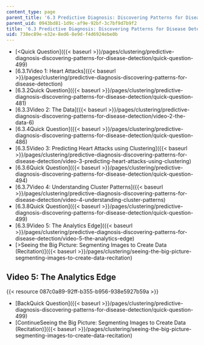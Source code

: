 ```yaml
---
content_type: page
parent_title: '6.3 Predictive Diagnosis: Discovering Patterns for Disease Detection '
parent_uid: 0943bd81-1d9c-af9e-92bf-3c7bf9d7b9f2
title: '6.3 Predictive Diagnosis: Discovering Patterns for Disease Detection '
uid: 738ec89e-e32e-8ed6-8e9d-f4d6924ebe0b
---
```


*   [\<Quick Question]({{< baseurl >}}/pages/clustering/predictive-diagnosis-discovering-patterns-for-disease-detection/quick-question-499)
*   [6.3.1Video 1: Heart Attacks]({{< baseurl >}}/pages/clustering/predictive-diagnosis-discovering-patterns-for-disease-detection)
*   [6.3.2Quick Question]({{< baseurl >}}/pages/clustering/predictive-diagnosis-discovering-patterns-for-disease-detection/quick-question-481)
*   [6.3.3Video 2: The Data]({{< baseurl >}}/pages/clustering/predictive-diagnosis-discovering-patterns-for-disease-detection/video-2-the-data-6)
*   [6.3.4Quick Question]({{< baseurl >}}/pages/clustering/predictive-diagnosis-discovering-patterns-for-disease-detection/quick-question-486)
*   [6.3.5Video 3: Predicting Heart Attacks using Clustering]({{< baseurl >}}/pages/clustering/predictive-diagnosis-discovering-patterns-for-disease-detection/video-3-predicting-heart-attacks-using-clustering)
*   [6.3.6Quick Question]({{< baseurl >}}/pages/clustering/predictive-diagnosis-discovering-patterns-for-disease-detection/quick-question-494)
*   [6.3.7Video 4: Understanding Cluster Patterns]({{< baseurl >}}/pages/clustering/predictive-diagnosis-discovering-patterns-for-disease-detection/video-4-understanding-cluster-patterns)
*   [6.3.8Quick Question]({{< baseurl >}}/pages/clustering/predictive-diagnosis-discovering-patterns-for-disease-detection/quick-question-499)
*   [6.3.9Video 5: The Analytics Edge]({{< baseurl >}}/pages/clustering/predictive-diagnosis-discovering-patterns-for-disease-detection/video-5-the-analytics-edge)
*   [\>Seeing the Big Picture: Segmenting Images to Create Data (Recitation)]({{< baseurl >}}/pages/clustering/seeing-the-big-picture-segmenting-images-to-create-data-recitation)

Video 5: The Analytics Edge
---------------------------

{{< resource 087c0a89-92ff-b355-b956-938e5927b59a >}}

*   [BackQuick Question]({{< baseurl >}}/pages/clustering/predictive-diagnosis-discovering-patterns-for-disease-detection/quick-question-499)
*   [ContinueSeeing the Big Picture: Segmenting Images to Create Data (Recitation)]({{< baseurl >}}/pages/clustering/seeing-the-big-picture-segmenting-images-to-create-data-recitation)